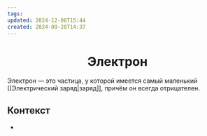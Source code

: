```yaml
---
tags: 
updated: 2024-12-06T15:44
created: 2024-09-20T14:37
---
```

<center> <h1> <b> Электрон </b> </h1> </center>

 Электрон — это частица, у которой имеется самый маленький [[Электрический заряд|заряд]], причём он всегда отрицателен.

>

## Контекст
- 

